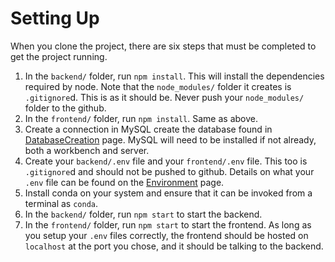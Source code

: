 # Setting Up
When you clone the project, there are six steps that must be completed to get the project running.
1. In the `backend/` folder, run `npm install`. This will install the dependencies required by node. Note that the `node_modules/` folder it creates is `.gitignore`d. This is as it should be. Never push your `node_modules/` folder to the github.
2. In the `frontend/` folder, run `npm install`. Same as above.
3. Create a connection in MySQL create the database found in [DatabaseCreation](database_creation.md) page. MySQL will need to be installed if not already, both a workbench and server.
4. Create your `backend/.env` file and your `frontend/.env` file. This too is `.gitignore`d and should not be pushed to github. Details on what your `.env` file can be found on the [Environment](environment.md) page.
5. Install conda on your system and ensure that it can be invoked from a terminal as `conda`.
6. In the `backend/` folder, run `npm start` to start the backend.
7. In the `frontend/` folder, run `npm start` to start the frontend.
As long as you setup your `.env` files correctly, the frontend should be hosted on `localhost` at the port you chose, and it should be talking to the backend.
